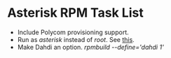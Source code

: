 
# Asterisk RPM Task List

* Include Polycom provisioning support.
* Run as _asterisk_ instead of _root_.  See [this](https://fedoraproject.org/wiki/Packaging:UsersAndGroups#Dynamic_allocation).
* Make Dahdi an option.  _rpmbuild --define='dahdi 1'_
